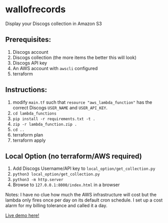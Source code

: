 # wallofrecords
Display your Discogs collection in Amazon S3

## Prerequisites:
1. Discogs account
2. Discogs collection (the more items the better this will look)
3. Discogs API key
4. An AWS account with `awscli` configured
4. terraform

## Instructions:
1. modify `main.tf` such that `resource "aws_lambda_function"` has the correct Discogs `USER_NAME` and `USER_API_KEY`.
2. `cd lambda_functions`
3. `pip install -r requirements.txt -t .`
4. `zip -r lambda_function.zip .`
5. `cd ..`
2. terraform plan
3. terraform apply

## Local Option (no terraform/AWS required)
1. Add Discogs Username/API key to `local_option/get_collection.py`
2. `python3 local_option/get_collection.py`
3. `python3 -m http.server`
4. Browse to `127.0.0.1:8000/index.html` in a browser

Notes:
I have no clue how much the AWS infrastructure will cost but the lambda only fires once per day on its default cron schedule.  I set up a cost alarm for my billing tolerance and called it a day.

[Live demo here!](https://album-photos-1o92pn.s3.amazonaws.com/index.html)